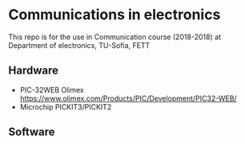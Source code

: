 # Communications in electronics
This repo is for the use in Communication course (2018-2018) at Department of electronics, TU-Sofia, FETT

## Hardware 
* PIC-32WEB Olimex https://www.olimex.com/Products/PIC/Development/PIC32-WEB/
* Microchip PICKIT3/PICKIT2

## Software